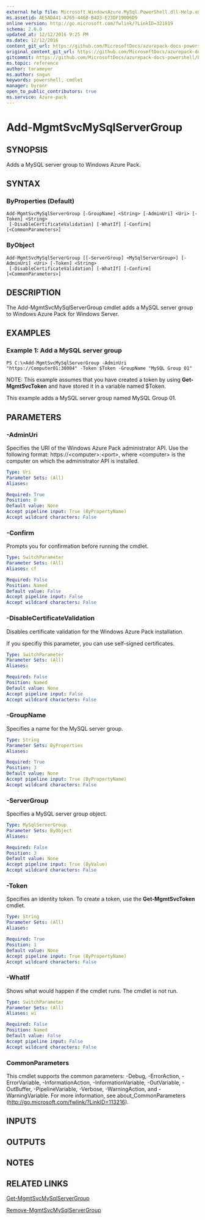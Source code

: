 ```yaml
---
external help file: Microsoft.WindowsAzure.MySql.PowerShell.dll-Help.xml
ms.assetid: AE5ADA41-A765-4468-B4D3-E23DF190D6D9
online version: http://go.microsoft.com/fwlink/?LinkID=321819
schema: 2.0.0
updated_at: 12/12/2016 9:25 PM
ms.date: 12/12/2016
content_git_url: https://github.com/MicrosoftDocs/azurepack-docs-powershell/blob/live/AzurePack-cmdlets/MySQL/v1.0/Add-MgmtSvcMySqlServerGroup.md
original_content_git_url: https://github.com/MicrosoftDocs/azurepack-docs-powershell/blob/live/AzurePack-cmdlets/MySQL/v1.0/Add-MgmtSvcMySqlServerGroup.md
gitcommit: https://github.com/MicrosoftDocs/azurepack-docs-powershell/blob/b83cde31c8e8df3140400b62cc6698cfc8f37a47/AzurePack-cmdlets/MySQL/v1.0/Add-MgmtSvcMySqlServerGroup.md
ms.topic: reference
author: tarameyer
ms.author: sngun
keywords: powershell, cmdlet
manager: byronr
open_to_public_contributors: true
ms.service: Azure-pack
---
```


# Add-MgmtSvcMySqlServerGroup

## SYNOPSIS
Adds a MySQL server group to Windows Azure Pack.

## SYNTAX

### ByProperties (Default)
```
Add-MgmtSvcMySqlServerGroup [-GroupName] <String> [-AdminUri] <Uri> [-Token] <String>
 [-DisableCertificateValidation] [-WhatIf] [-Confirm] [<CommonParameters>]
```

### ByObject
```
Add-MgmtSvcMySqlServerGroup [[-ServerGroup] <MySqlServerGroup>] [-AdminUri] <Uri> [-Token] <String>
 [-DisableCertificateValidation] [-WhatIf] [-Confirm] [<CommonParameters>]
```

## DESCRIPTION
The Add-MgmtSvcMySqlServerGroup cmdlet adds a MySQL server group to Windows Azure Pack for Windows Server.

## EXAMPLES

### Example 1: Add a MySQL server group
```
PS C:\>Add-MgmtSvcMySqlServerGroup -AdminUri "https://Computer01:30004" -Token $Token -GroupName "MySQL Group 01"
```

NOTE: This example assumes that you have created a token by using **Get-MgmtSvcToken** and have stored it in a variable named $Token.

This example adds a MySQL server group named MySQL Group 01.

## PARAMETERS

### -AdminUri
Specifies the URI of the Windows Azure Pack administrator API.
Use the following format: https://\<computer\>:\<port\>, where \<computer\> is the computer on which the administrator API is installed.

```yaml
Type: Uri
Parameter Sets: (All)
Aliases: 

Required: True
Position: 0
Default value: None
Accept pipeline input: True (ByPropertyName)
Accept wildcard characters: False
```

### -Confirm
Prompts you for confirmation before running the cmdlet.

```yaml
Type: SwitchParameter
Parameter Sets: (All)
Aliases: cf

Required: False
Position: Named
Default value: False
Accept pipeline input: False
Accept wildcard characters: False
```

### -DisableCertificateValidation
Disables certificate validation for the Windows Azure Pack installation.

If you specifiy this parameter, you can use self-signed certificates.

```yaml
Type: SwitchParameter
Parameter Sets: (All)
Aliases: 

Required: False
Position: Named
Default value: None
Accept pipeline input: False
Accept wildcard characters: False
```

### -GroupName
Specifies a name for the MySQL server group.

```yaml
Type: String
Parameter Sets: ByProperties
Aliases: 

Required: True
Position: 3
Default value: None
Accept pipeline input: True (ByPropertyName)
Accept wildcard characters: False
```

### -ServerGroup
Specifies a MySQL server group object.

```yaml
Type: MySqlServerGroup
Parameter Sets: ByObject
Aliases: 

Required: False
Position: 3
Default value: None
Accept pipeline input: True (ByValue)
Accept wildcard characters: False
```

### -Token
Specifies an identity token.
To create a token, use the **Get-MgmtSvcToken** cmdlet.

```yaml
Type: String
Parameter Sets: (All)
Aliases: 

Required: True
Position: 1
Default value: None
Accept pipeline input: True (ByPropertyName)
Accept wildcard characters: False
```

### -WhatIf
Shows what would happen if the cmdlet runs.
The cmdlet is not run.

```yaml
Type: SwitchParameter
Parameter Sets: (All)
Aliases: wi

Required: False
Position: Named
Default value: False
Accept pipeline input: False
Accept wildcard characters: False
```

### CommonParameters
This cmdlet supports the common parameters: -Debug, -ErrorAction, -ErrorVariable, -InformationAction, -InformationVariable, -OutVariable, -OutBuffer, -PipelineVariable, -Verbose, -WarningAction, and -WarningVariable. For more information, see about_CommonParameters (http://go.microsoft.com/fwlink/?LinkID=113216).

## INPUTS

## OUTPUTS

## NOTES

## RELATED LINKS

[Get-MgmtSvcMySqlServerGroup](xref:MySQL/v1.0/Get-MgmtSvcMySqlServerGroup.md)

[Remove-MgmtSvcMySqlServerGroup](xref:MySQL/v1.0/Remove-MgmtSvcMySqlServerGroup.md)


